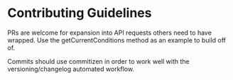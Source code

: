 # Contributing Guidelines

PRs are welcome for expansion into API requests others need to have wrapped. Use the getCurrentConditions method as an example to build off of.

Commits should use commitizen in order to work well with the versioning/changelog automated workflow.
